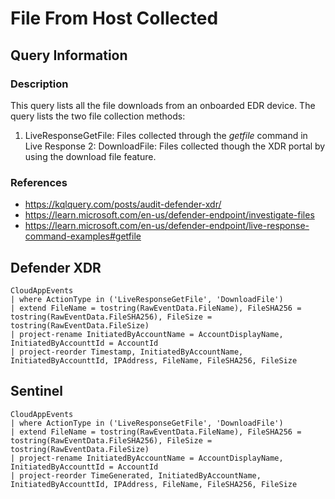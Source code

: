 # File From Host Collected

## Query Information

### Description
This query lists all the file downloads from an onboarded EDR device. The query lists the two file collection methods:
1. LiveResponseGetFile: Files collected through the *getfile* command in Live Response
2: DownloadFile: Files collected though the XDR portal by using the download file feature.

### References
- https://kqlquery.com/posts/audit-defender-xdr/
- https://learn.microsoft.com/en-us/defender-endpoint/investigate-files
- https://learn.microsoft.com/en-us/defender-endpoint/live-response-command-examples#getfile

## Defender XDR
```KQL
CloudAppEvents
| where ActionType in ('LiveResponseGetFile', 'DownloadFile')
| extend FileName = tostring(RawEventData.FileName), FileSHA256 = tostring(RawEventData.FileSHA256), FileSize = tostring(RawEventData.FileSize)
| project-rename InitiatedByAccountName = AccountDisplayName, InitiatedByAccounttId = AccountId
| project-reorder Timestamp, InitiatedByAccountName, InitiatedByAccounttId, IPAddress, FileName, FileSHA256, FileSize
```

## Sentinel
```KQL
CloudAppEvents
| where ActionType in ('LiveResponseGetFile', 'DownloadFile')
| extend FileName = tostring(RawEventData.FileName), FileSHA256 = tostring(RawEventData.FileSHA256), FileSize = tostring(RawEventData.FileSize)
| project-rename InitiatedByAccountName = AccountDisplayName, InitiatedByAccounttId = AccountId
| project-reorder TimeGenerated, InitiatedByAccountName, InitiatedByAccounttId, IPAddress, FileName, FileSHA256, FileSize
```
